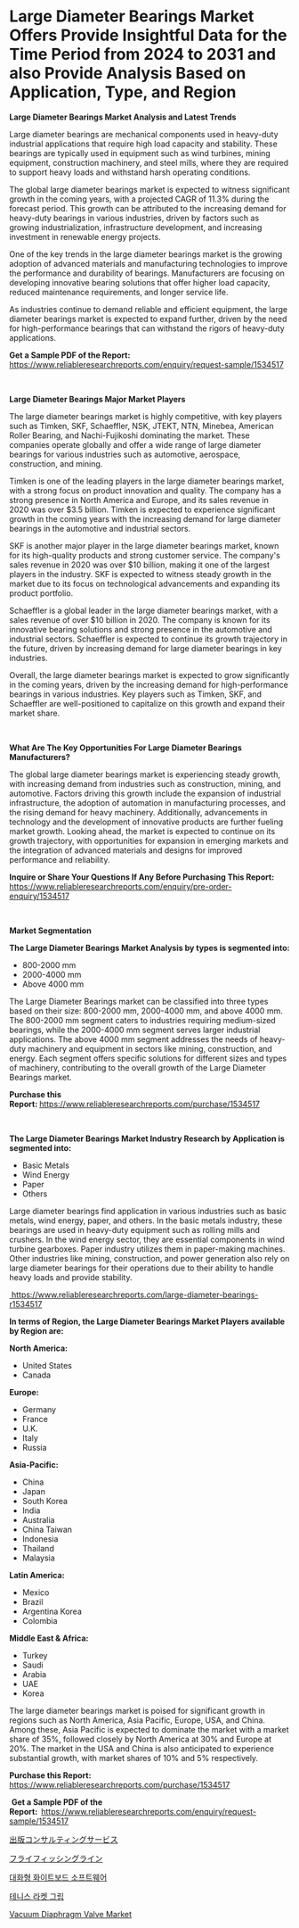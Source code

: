 <p><h1>Large Diameter Bearings Market Offers Provide Insightful Data for the Time Period from 2024 to 2031 and also Provide Analysis Based on Application, Type, and Region</h1></p><p><strong>Large Diameter Bearings Market Analysis and Latest Trends</strong></p>
<p><p>Large diameter bearings are mechanical components used in heavy-duty industrial applications that require high load capacity and stability. These bearings are typically used in equipment such as wind turbines, mining equipment, construction machinery, and steel mills, where they are required to support heavy loads and withstand harsh operating conditions.</p><p>The global large diameter bearings market is expected to witness significant growth in the coming years, with a projected CAGR of 11.3% during the forecast period. This growth can be attributed to the increasing demand for heavy-duty bearings in various industries, driven by factors such as growing industrialization, infrastructure development, and increasing investment in renewable energy projects.</p><p>One of the key trends in the large diameter bearings market is the growing adoption of advanced materials and manufacturing technologies to improve the performance and durability of bearings. Manufacturers are focusing on developing innovative bearing solutions that offer higher load capacity, reduced maintenance requirements, and longer service life.</p><p>As industries continue to demand reliable and efficient equipment, the large diameter bearings market is expected to expand further, driven by the need for high-performance bearings that can withstand the rigors of heavy-duty applications.</p></p>
<p><strong>Get a Sample PDF of the Report:&nbsp;</strong> <a href="https://www.reliableresearchreports.com/enquiry/request-sample/1534517">https://www.reliableresearchreports.com/enquiry/request-sample/1534517</a></p>
<p>&nbsp;</p>
<p><strong>Large Diameter Bearings Major Market Players</strong></p>
<p><p>The large diameter bearings market is highly competitive, with key players such as Timken, SKF, Schaeffler, NSK, JTEKT, NTN, Minebea, American Roller Bearing, and Nachi-Fujikoshi dominating the market. These companies operate globally and offer a wide range of large diameter bearings for various industries such as automotive, aerospace, construction, and mining.</p><p>Timken is one of the leading players in the large diameter bearings market, with a strong focus on product innovation and quality. The company has a strong presence in North America and Europe, and its sales revenue in 2020 was over $3.5 billion. Timken is expected to experience significant growth in the coming years with the increasing demand for large diameter bearings in the automotive and industrial sectors.</p><p>SKF is another major player in the large diameter bearings market, known for its high-quality products and strong customer service. The company's sales revenue in 2020 was over $10 billion, making it one of the largest players in the industry. SKF is expected to witness steady growth in the market due to its focus on technological advancements and expanding its product portfolio.</p><p>Schaeffler is a global leader in the large diameter bearings market, with a sales revenue of over $10 billion in 2020. The company is known for its innovative bearing solutions and strong presence in the automotive and industrial sectors. Schaeffler is expected to continue its growth trajectory in the future, driven by increasing demand for large diameter bearings in key industries.</p><p>Overall, the large diameter bearings market is expected to grow significantly in the coming years, driven by the increasing demand for high-performance bearings in various industries. Key players such as Timken, SKF, and Schaeffler are well-positioned to capitalize on this growth and expand their market share.</p></p>
<p>&nbsp;</p>
<p><strong>What Are The Key Opportunities For Large Diameter Bearings Manufacturers?</strong></p>
<p><p>The global large diameter bearings market is experiencing steady growth, with increasing demand from industries such as construction, mining, and automotive. Factors driving this growth include the expansion of industrial infrastructure, the adoption of automation in manufacturing processes, and the rising demand for heavy machinery. Additionally, advancements in technology and the development of innovative products are further fueling market growth. Looking ahead, the market is expected to continue on its growth trajectory, with opportunities for expansion in emerging markets and the integration of advanced materials and designs for improved performance and reliability.</p></p>
<p><strong>Inquire or Share Your Questions If Any Before Purchasing This Report:</strong> <a href="https://www.reliableresearchreports.com/enquiry/pre-order-enquiry/1534517">https://www.reliableresearchreports.com/enquiry/pre-order-enquiry/1534517</a></p>
<p>&nbsp;</p>
<p><strong>Market Segmentation</strong></p>
<p><strong>The Large Diameter Bearings Market Analysis by types is segmented into:</strong></p>
<p><ul><li>800-2000 mm</li><li>2000-4000 mm</li><li>Above 4000 mm</li></ul></p>
<p><p>The Large Diameter Bearings market can be classified into three types based on their size: 800-2000 mm, 2000-4000 mm, and above 4000 mm. The 800-2000 mm segment caters to industries requiring medium-sized bearings, while the 2000-4000 mm segment serves larger industrial applications. The above 4000 mm segment addresses the needs of heavy-duty machinery and equipment in sectors like mining, construction, and energy. Each segment offers specific solutions for different sizes and types of machinery, contributing to the overall growth of the Large Diameter Bearings market.</p></p>
<p><strong>Purchase this Report:&nbsp;</strong><a href="https://www.reliableresearchreports.com/purchase/1534517">https://www.reliableresearchreports.com/purchase/1534517</a></p>
<p>&nbsp;</p>
<p><strong>The Large Diameter Bearings Market Industry Research by Application is segmented into:</strong></p>
<p><ul><li>Basic Metals</li><li>Wind Energy</li><li>Paper</li><li>Others</li></ul></p>
<p><p>Large diameter bearings find application in various industries such as basic metals, wind energy, paper, and others. In the basic metals industry, these bearings are used in heavy-duty equipment such as rolling mills and crushers. In the wind energy sector, they are essential components in wind turbine gearboxes. Paper industry utilizes them in paper-making machines. Other industries like mining, construction, and power generation also rely on large diameter bearings for their operations due to their ability to handle heavy loads and provide stability.</p></p>
<p><a href="https://www.reliableresearchreports.com/large-diameter-bearings-r1534517">&nbsp;https://www.reliableresearchreports.com/large-diameter-bearings-r1534517</a></p>
<p><strong>In terms of Region, the Large Diameter Bearings Market Players available by Region are:</strong></p>
<p>
    <p> <strong> North America: </strong>
        <ul>
            <li>United States</li>
            <li>Canada</li>
        </ul>
        </p> 
    <p> <strong> Europe: </strong>
        <ul>
            <li>Germany</li>
            <li>France</li>
            <li>U.K.</li>
            <li>Italy</li>
            <li>Russia</li>
        </ul>
        </p> 
    <p> <strong> Asia-Pacific: </strong>
        <ul>
            <li>China</li>
            <li>Japan</li>
            <li>South Korea</li>
            <li>India</li>
            <li>Australia</li>
            <li>China Taiwan</li>
            <li>Indonesia</li>
            <li>Thailand</li>
            <li>Malaysia</li>
        </ul>
        </p> 
    <p> <strong> Latin America: </strong>
        <ul>
            <li>Mexico</li>
            <li>Brazil</li>
            <li>Argentina Korea</li>
            <li>Colombia</li>
        </ul>
        </p> 
    <p> <strong> Middle East & Africa: </strong>
        <ul>
            <li>Turkey</li>
            <li>Saudi</li>
            <li>Arabia</li>
            <li>UAE</li>
            <li>Korea</li>
        </ul>
    </p>
    </p>
<p><p>The large diameter bearings market is poised for significant growth in regions such as North America, Asia Pacific, Europe, USA, and China. Among these, Asia Pacific is expected to dominate the market with a market share of 35%, followed closely by North America at 30% and Europe at 20%. The market in the USA and China is also anticipated to experience substantial growth, with market shares of 10% and 5% respectively.</p></p>
<p><strong>Purchase this Report: </strong><a href="https://www.reliableresearchreports.com/purchase/1534517">https://www.reliableresearchreports.com/purchase/1534517</a></p>
<p>&nbsp;<strong>Get a Sample PDF of the Report:&nbsp;&nbsp;</strong><a href="https://www.reliableresearchreports.com/enquiry/request-sample/1534517">https://www.reliableresearchreports.com/enquiry/request-sample/1534517</a></p>
<p><strong></strong></p>
<p><p><a href="https://medium.com/@awicka/%E5%87%BA%E7%89%88%E3%82%B3%E3%83%B3%E3%82%B5%E3%83%AB%E3%83%86%E3%82%A3%E3%83%B3%E3%82%B0%E3%82%B5%E3%83%BC%E3%83%93%E3%82%B9%E5%B8%82%E5%A0%B4-%E7%AB%B6%E4%BA%89%E5%88%86%E6%9E%90-%E5%B8%82%E5%A0%B4%E3%83%88%E3%83%AC%E3%83%B3%E3%83%89-%E3%81%8A%E3%82%88%E3%81%B32031%E5%B9%B4%E3%81%BE%E3%81%A7%E3%81%AE%E4%BA%88%E6%B8%AC-43c4e4f79ce1">出版コンサルティングサービス</a></p><p><a href="https://github.com/ReyesKohler20231/Market-Research-Report-List-1/blob/main/819782628733.md">フライフィッシングライン</a></p><p><a href="https://github.com/Elenrrera7685/Market-Research-Report-List-1/blob/main/435191226324.md">대화형 화이트보드 소프트웨어</a></p><p><a href="https://medium.com/@sillysally687568/%ED%85%8C%EB%8B%88%EC%8A%A4-%EB%9D%BC%EC%BC%93-%EA%B7%B8%EB%A6%BD-%EC%8B%9C%EC%9E%A5-%EA%B7%9C%EB%AA%A8-%EB%B0%8F-%EC%8B%9C%EC%9E%A5-%EB%8F%99%ED%96%A5-%EC%99%84%EC%A0%84%ED%95%9C-%EC%82%B0%EC%97%85-%EA%B0%9C%EC%9A%94-2024%EB%85%84%EB%B6%80%ED%84%B0-2031%EB%85%84%EA%B9%8C%EC%A7%80-9a972097ff26">테니스 라켓 그립</a></p><p><a href="https://github.com/Whitneyboyettebo9kiw7yr13/Market-Research-Report-List-2/blob/main/vacuum-diaphragm-valve-market.md">Vacuum Diaphragm Valve Market</a></p></p>